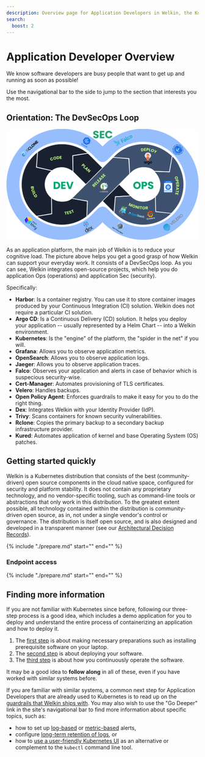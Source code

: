 ```yaml
---
description: Overview page for Application Developers in Welkin, the Kubernetes platform for software critical to our society
search:
  boost: 2
---
```


# Application Developer Overview

We know software developers are busy people that want to get up and running as soon as possible!

Use the navigational bar to the side to jump to the section that interests you the most.

## Orientation: The DevSecOps Loop

![img/devsecops.svg](../img/devsecops.svg)

As an application platform, the main job of Welkin is to reduce your cognitive load.
The picture above helps you get a good grasp of how Welkin can support your everyday work.
It consists of a DevSecOps loop.
As you can see, Welkin integrates open-source projects, which help you do application Ops (operations) and application Sec (security).

Specifically:

- **Harbor**: Is a container registry.
You can use it to store container images produced by your Continuous Integration (CI) solution.
Welkin does not require a particular CI solution.
- **Argo CD**: Is a Continuous Delivery (CD) solution.
It helps you deploy your application -- usually represented by a Helm Chart -- into a Welkin environment.
- **Kubernetes**: Is the "engine" of the platform, the "spider in the net" if you will.
- **Grafana**: Allows you to observe application metrics.
- **OpenSearch**: Allows you to observe application logs.
- **Jaeger**: Allows you to observe application traces.
- **Falco**: Observes your application and alerts in case of behavior which is suspecious security-wise.
- **Cert-Manager**: Automates provisioning of TLS certificates.
- **Velero**: Handles backups.
- **Open Policy Agent**: Enforces guardrails to make it easy for you to do the right thing.
- **Dex**: Integrates Welkin with your Identity Provider (IdP).
- **Trivy**: Scans containers for known security vulnerabilities.
- **Rclone**: Copies the primary backup to a secondary backup infrastructure provider.
- **Kured**: Automates application of kernel and base Operating System (OS) patches.

## Getting started quickly

Welkin is a Kubernetes distribution that consists of the best (community-driven) open source components in the cloud native space, configured for security and platform stability.
It does not contain any proprietary technology, and no vendor-specific tooling, such as command-line tools or abstractions that only work in this distribution.
To the greatest extent possible, all technology contained within the distribution is community-driven open source, as in, not under a single vendor's control or governance.
The distribution is itself open source, and is also designed and developed in a transparent manner (see our [Architectural Decision Records](../adr/index.md)).

{%
    include "./prepare.md"
    start="<!--prerequisites-start-->"
    end="<!--prerequisites-end-->"
    %}

### Endpoint access

{%
    include "./prepare.md"
    start="<!--endpoint-access-start-->"
    end="<!--endpoint-access-end-->"
%}

<!--
## Component overview

TODO https://github.com/elastisys/welkin/issues/836

-->

## Finding more information

If you are not familiar with Kubernetes since before, following our three-step process is a good idea, which includes a demo application for you to deploy and understand the entire process of containerizing an application and how to deploy it.

1. The [first step](prepare.md) is about making necessary preparations such as installing prerequisite software on your laptop.
1. The [second step](deploy.md) is about deploying your software.
1. The [third step](operate.md) is about how you continuously operate the software.

It may be a good idea to **follow along** in all of these, even if you have worked with similar systems before.

If you are familiar with similar systems, a common next step for Application Developers that are already used to Kubernetes is to read up on the [guardrails that Welkin ships with](safeguards/index.md).
You may also wish to use the "Go Deeper" link in the site's navigational bar to find more information about specific topics, such as:

- how to set up [log-based](log-based-alerts.md) or [metric-based](alerts.md) alerts,
- configure [long-term retention of logs](long-term-log-retention.md), or
- how to [use a user-friendly Kubernetes UI](kubernetes-ui.md) as an alternative or complement to the `kubectl` command line tool.
